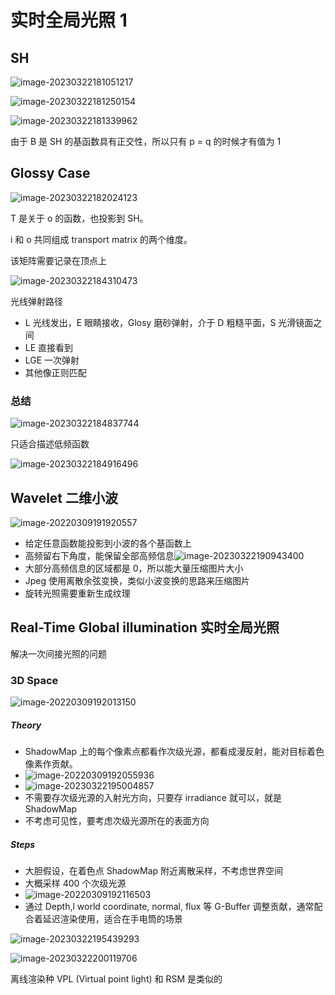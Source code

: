 # 实时全局光照 1

## SH

![image-20230322181051217](https://image-1253155090.cos.ap-nanjing.myqcloud.com/202303221810308.png)

![image-20230322181250154](https://image-1253155090.cos.ap-nanjing.myqcloud.com/202303221812252.png)

![image-20230322181339962](https://image-1253155090.cos.ap-nanjing.myqcloud.com/202303221813010.png)

由于 B 是 SH 的基函数具有正交性，所以只有 p = q 的时候才有值为 1

## Glossy Case

![image-20230322182024123](https://image-1253155090.cos.ap-nanjing.myqcloud.com/202303221820175.png)

T 是关于 o 的函数，也投影到 SH。

i 和 o 共同组成 transport matrix 的两个维度。

该矩阵需要记录在顶点上

![image-20230322184310473](https://image-1253155090.cos.ap-nanjing.myqcloud.com/202303221843590.png)

光线弹射路径

- L 光线发出，E 眼睛接收，Glosy 磨砂弹射，介于 D 粗糙平面，S 光滑镜面之间
- LE 直接看到
- LGE 一次弹射
- 其他像正则匹配

### 总结

![image-20230322184837744](https://image-1253155090.cos.ap-nanjing.myqcloud.com/202303221848795.png)

只适合描述低频函数

![image-20230322184916496](https://image-1253155090.cos.ap-nanjing.myqcloud.com/202303221849629.png)

## Wavelet 二维小波

![image-20220309191920557](https://image-1253155090.cos.ap-nanjing.myqcloud.com/202303221903463.png)

- 给定任意函数能投影到小波的各个基函数上
- 高频留右下角度，能保留全部高频信息![image-20230322190943400](https://image-1253155090.cos.ap-nanjing.myqcloud.com/202303221909511.png)
- 大部分高频信息的区域都是 0，所以能大量压缩图片大小
- Jpeg 使用离散余弦变换，类似小波变换的思路来压缩图片
- 旋转光照需要重新生成纹理

## Real-Time Global illumination  实时全局光照

解决一次间接光照的问题

### 3D Space

![image-20220309192013150](https://image-1253155090.cos.ap-nanjing.myqcloud.com/202303221934212.png)

##### Theory

- ShadowMap 上的每个像素点都看作次级光源，都看成漫反射，能对目标着色像素作贡献。
- ![image-20220309192055936](https://image-1253155090.cos.ap-nanjing.myqcloud.com/202303221936567.png)
- ![image-20230322195004857](https://image-1253155090.cos.ap-nanjing.myqcloud.com/202303221950959.png)
- 不需要存次级光源的入射光方向，只要存 irradiance 就可以，就是 ShadowMap
- 不考虑可见性，要考虑次级光源所在的表面方向

##### Steps

- 大胆假设，在着色点 ShadowMap 附近离散采样，不考虑世界空间
- 大概采样 400 个次级光源
- ![image-20220309192116503](https://image-1253155090.cos.ap-nanjing.myqcloud.com/202303221936563.png)
- 通过 Depth,l world coordinate, normal, flux 等 G-Buffer 调整贡献，通常配合着延迟渲染使用，适合在手电筒的场景

![image-20230322195439293](https://image-1253155090.cos.ap-nanjing.myqcloud.com/202303221954500.png)

![image-20230322200119706](https://image-1253155090.cos.ap-nanjing.myqcloud.com/202303222001782.png)

离线渲染种 VPL (Virtual point light) 和 RSM 是类似的
